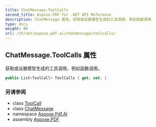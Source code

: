 ```yaml
---
title: ChatMessage.ToolCalls
second_title: Aspose.PDF for .NET API Reference
description: ChatMessage 属性。获取或设置模型生成的工具调用，例如函数调用
type: docs
weight: 90
url: /zh/net/aspose.pdf.ai/chatmessage/toolcalls/
---
```

## ChatMessage.ToolCalls 属性

获取或设置模型生成的工具调用，例如函数调用。

```csharp
public List<ToolCall> ToolCalls { get; set; }
```

### 另请参阅

* class [ToolCall](../../toolcall/)
* class [ChatMessage](../)
* namespace [Aspose.Pdf.AI](../../../aspose.pdf.ai/)
* assembly [Aspose.PDF](../../../)